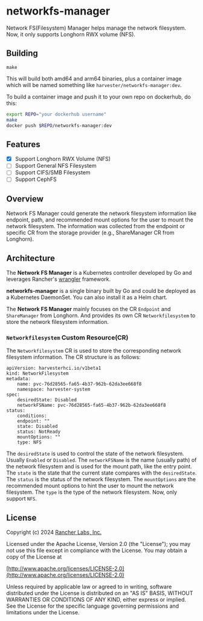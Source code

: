 networkfs-manager
========

Network FS(Filesystem) Manager helps manage the network filesystem. Now, it only supports Longhorn RWX volume (NFS).

## Building

`make`

This will build both amd64 and arm64 binaries, plus a container image
which will be named something like `harvester/networkfs-manager:dev`.

To build a container image and push it to your own repo on dockerhub, do this:

```sh
export REPO="your dockerhub username"
make
docker push $REPO/networkfs-manager:dev
```

## Features
- [x] Support Longhorn RWX Volume (NFS)
- [ ] Support General NFS Filesystem
- [ ] Support CIFS/SMB Filesystem
- [ ] Support CephFS

## Overview

Network FS Manager could generate the network filesystem information like endpoint, path, and recommended mount options for the user to mount the network filesystem. The information was collected from the endpoint or specific CR from the storage provider (e.g., ShareManager CR from Longhorn).

## Architecture

The **Network FS Manager** is a Kubernetes controller developed by Go and leverages Rancher's [wrangler](https://github.com/rancher/wrangler/) framework.

**networkfs-manager** is a single binary built by Go and could be deployed as a Kubernetes DaemonSet. You can also install it as a Helm chart.

The **Network FS Manager** mainly focuses on the CR `Endpoint` and `ShareManager` from Longhorn. And provides its own CR `Networkfilesystem` to store the network filesystem information.

### `Networkfilesystem` Custom Resource(CR)

The `Networkfilesystem` CR is used to store the corresponding network filesystem information. The CR structure is as follows:

    apiVersion: harvesterhci.io/v1beta1
    kind: NetworkFilesystem
    metadata: 
        name: pvc-76d28565-fa65-4b37-962b-62da3ee668f8
        namespace: harvester-system
    spec:
        desiredState: Disabled
        networkFSName: pvc-76d28565-fa65-4b37-962b-62da3ee668f8
    status:
        conditions:
        endpoint: ""
        state: Disabled
        status: NotReady
        mountOptions: ""    
        type: NFS


The `desiredState` is used to control the state of the network filesystem. Usually `Enabled` or `Disabled`. The `networkFSName` is the name (usually path) of the network filesystem and is used for the mount path, like the entry point. The `state` is the state that the current state compares with the `desiredState`. The `status` is the status of the network filesystem. The `mountOptions` are the recommended mount options to hint the user to mount the network filesystem. The `type` is the type of the network filesystem. Now, only support `NFS`.

## License
Copyright (c) 2024 [Rancher Labs, Inc.](http://rancher.com)

Licensed under the Apache License, Version 2.0 (the "License");
you may not use this file except in compliance with the License.
You may obtain a copy of the License at

[http://www.apache.org/licenses/LICENSE-2.0](http://www.apache.org/licenses/LICENSE-2.0)

Unless required by applicable law or agreed to in writing, software
distributed under the License is distributed on an "AS IS" BASIS,
WITHOUT WARRANTIES OR CONDITIONS OF ANY KIND, either express or implied.
See the License for the specific language governing permissions and
limitations under the License.